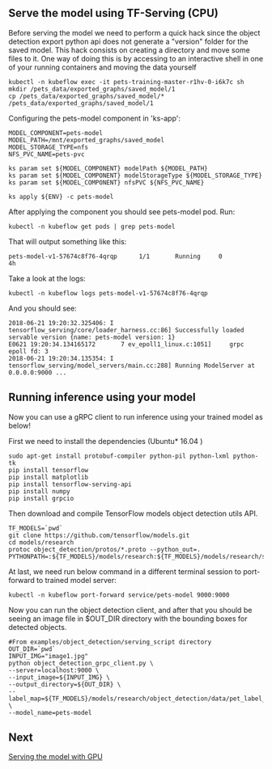 ## Serve the model using TF-Serving (CPU)

Before serving the model we need to perform a quick hack since the object detection export python api does not
generate a "version" folder for the saved model. This hack consists on creating a directory and move some files to it.
One way of doing this is by accessing to an interactive shell in one of your running containers and moving the data yourself

```
kubectl -n kubeflow exec -it pets-training-master-r1hv-0-i6k7c sh
mkdir /pets_data/exported_graphs/saved_model/1
cp /pets_data/exported_graphs/saved_model/* /pets_data/exported_graphs/saved_model/1
```

Configuring the pets-model component in 'ks-app':

```
MODEL_COMPONENT=pets-model
MODEL_PATH=/mnt/exported_graphs/saved_model
MODEL_STORAGE_TYPE=nfs
NFS_PVC_NAME=pets-pvc

ks param set ${MODEL_COMPONENT} modelPath ${MODEL_PATH}
ks param set ${MODEL_COMPONENT} modelStorageType ${MODEL_STORAGE_TYPE}
ks param set ${MODEL_COMPONENT} nfsPVC ${NFS_PVC_NAME}

ks apply ${ENV} -c pets-model
```

After applying the component you should see pets-model pod. Run:
```
kubectl -n kubeflow get pods | grep pets-model
```
That will output something like this:
```
pets-model-v1-57674c8f76-4qrqp      1/1       Running     0          4h
```
Take a look at the logs:
```
kubectl -n kubeflow logs pets-model-v1-57674c8f76-4qrqp
```
And you should see:
```
2018-06-21 19:20:32.325406: I tensorflow_serving/core/loader_harness.cc:86] Successfully loaded servable version {name: pets-model version: 1}
E0621 19:20:34.134165172       7 ev_epoll1_linux.c:1051]     grpc epoll fd: 3
2018-06-21 19:20:34.135354: I tensorflow_serving/model_servers/main.cc:288] Running ModelServer at 0.0.0.0:9000 ...
```
## Running inference using your model

Now you can use a gRPC client to run inference using your trained model as below!

First we need to install the dependencies (Ubuntu* 16.04 )
```
sudo apt-get install protobuf-compiler python-pil python-lxml python-tk
pip install tensorflow
pip install matplotlib
pip install tensorflow-serving-api
pip install numpy
pip install grpcio
```

Then download and compile TensorFlow models object detection utils API.
```
TF_MODELS=`pwd`
git clone https://github.com/tensorflow/models.git
cd models/research
protoc object_detection/protos/*.proto --python_out=.
PYTHONPATH=:${TF_MODELS}/models/research:${TF_MODELS}/models/research/slim:${PYTHONPATH}
```

At last, we need run below command in a different terminal session to port-forward to trained model server:
```
kubectl -n kubeflow port-forward service/pets-model 9000:9000
```

Now you can run the object detection client, and after that you should be seeing an image file in $OUT_DIR directory with the bounding boxes for detected objects.
```
#From examples/object_detection/serving_script directory
OUT_DIR=`pwd`
INPUT_IMG="image1.jpg"
python object_detection_grpc_client.py \
--server=localhost:9000 \
--input_image=${INPUT_IMG} \
--output_directory=${OUT_DIR} \
--label_map=${TF_MODELS}/models/research/object_detection/data/pet_label_map.pbtxt  \
--model_name=pets-model
```

## Next
[Serving the model with GPU](./tf_serving_gpu.md)
